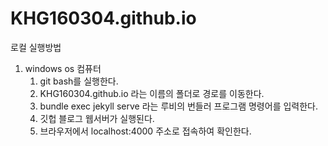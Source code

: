 # KHG160304.github.io

로컬 실행방법

1. windows os 컴퓨터
   1. git bash를 실행한다.
   2. KHG160304.github.io 라는 이름의 폴더로 경로를 이동한다.
   3. bundle exec jekyll serve 라는 루비의 번들러 프로그램 명령어를 입력한다.
   4. 깃헙 블로그 웹서버가 실행된다.
   5. 브라우저에서 localhost:4000 주소로 접속하여 확인한다.